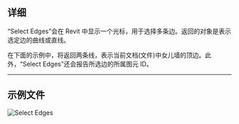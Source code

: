 ## 详细

“Select Edges”会在 Revit 中显示一个光标，用于选择多条边。返回的对象是表示选定边的曲线或直线。

在下面的示例中，将返回两条线，表示当前文档(文件)中女儿墙的顶边。此外，“Select Edges”还会报告所选边的所属图元 ID。

___
## 示例文件

![Select Edges](./Dynamo.Nodes.SelectEdges_img.jpg)
